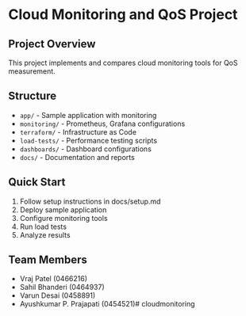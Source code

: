 # Cloud Monitoring and QoS Project

## Project Overview
This project implements and compares cloud monitoring tools for QoS measurement.

## Structure
- `app/` - Sample application with monitoring
- `monitoring/` - Prometheus, Grafana configurations
- `terraform/` - Infrastructure as Code
- `load-tests/` - Performance testing scripts
- `dashboards/` - Dashboard configurations
- `docs/` - Documentation and reports

## Quick Start
1. Follow setup instructions in docs/setup.md
2. Deploy sample application
3. Configure monitoring tools
4. Run load tests
5. Analyze results

## Team Members
- Vraj Patel (0466216)
- Sahil Bhanderi (0464937)
- Varun Desai (0458891)
- Ayushkumar P. Prajapati (0454521)#   c l o u d m o n i t o r i n g  
 